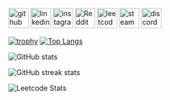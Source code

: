 [<img src='https://cdn.simpleicons.org/github/black/white' alt='github' height='40'>](https://github.com/ChuufMaster)  [<img src='https://cdn.simpleicons.org/linkedin/black/white' alt='linkedin' height='40'>](https://www.linkedin.com/in/ivan-horak-computer-science/)  [<img src='https://cdn.simpleicons.org/instagram/black/white' alt='instagram' height='40'>](https://www.instagram.com/ivan_horak/)  [<img src='https://cdn.simpleicons.org/reddit/black/white' alt='Reddit' height='40'>](https://www.reddit.com/user/ivan_horak)  [<img src='https://cdn.simpleicons.org/leetcode/black/white' alt='leetcode' height='40'>](Chuuf_Master)  [<img src='https://cdn.simpleicons.org/steam/black/white' alt='steam' height='40'>](https://steamcommunity.com/id/chuuf_master/)  [<img src='https://cdn.simpleicons.org/discord/black/white' alt='discord' height='40'>](discordapp.com/users/611781627248508931)  

[![trophy](https://github-profile-trophy.vercel.app/?username=ChuufMaster)](https://github.com/ryo-ma/github-profile-trophy)
[![Top Langs](https://github-readme-stats.vercel.app/api/top-langs/?username=ChuufMaster)](https://github.com/anuraghazra/github-readme-stats)

![GitHub stats](https://github-readme-stats.vercel.app/api?username=ChuufMaster&show_icons=true&count_private=true)  

![GitHub streak stats](https://streak-stats.demolab.com/?user=ChuufMaster)  

![Leetcode Stats](https://leetcard.jacoblin.cool/Chuuf_Master?ext=heatmap&theme=light) <!--https://github.com/JacobLinCool/LeetCode-Stats-Card-->

<!--
<p align='centre'>
  <a href='#'><img src='https://github-readme-stats.vercel.app/api/top-langs/?username=ChuufMaster'/></a>
</p>
